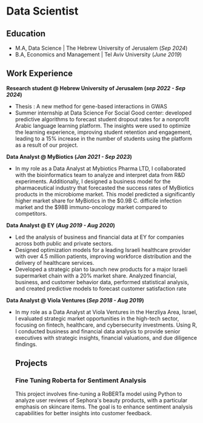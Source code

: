 # Data Scientist

## Education
- M.A, Data Science | The Hebrew University of Jerusalem (_Sep 2024_)
- B.A, Economics and Management	| Tel Aviv University (_June 2019_)

## Work Experience
**Research student  @ Hebrew University of Jerusalem (_sep 2022 - Sep 2024_)**
-  Thesis : A new method for gene-based interactions in GWAS
-  Summer internship at Data Science For Social Good center: developed predictive algorithms to forecast 
   student dropout rates for a nonprofit Arabic language learning platform. The insights were used to 
   optimize the learning experience, improving student retention and engagement, leading to a 15% 
   increase in the number of students using the platform as a result of our project.
   
**Data Analyst @ MyBiotics (_Jan 2021 - Sep 2023_)**
- In my role as a Data Analyst at Mybiotics Pharma LTD, I collaborated with the bioinformatics team to analyze and interpret data from R&D experiments. 
  Additionally, I designed a business model for the pharmaceutical industry that forecasted the success rates of MyBiotics products in the microbiome market. This 
  model predicted a significantly higher market share for MyBiotics in the $0.9B C. difficile infection market and the $98B immuno-oncology market compared to 
  competitors.

**Data Analyst @ EY (_Aug 2019 - Aug 2020_)**
- Led the analysis of business and financial data at EY for companies across both public and private sectors.
- Designed optimization models for a leading Israeli healthcare provider with over 4.5 million patients, improving workforce distribution and the delivery of 
  healthcare services.
- Developed a strategic plan to launch new products for a major Israeli supermarket chain with a 20% market share. Analyzed financial, business, and customer 
  behavior data, performed statistical analysis, and created predictive models to forecast customer satisfaction rate

**Data Analyst @ Viola Ventures (_Sep 2018 - Aug 2019_)**
- In my role as a Data Analyst at Viola Ventures in the Herzliya Area, Israel, I evaluated strategic market opportunities in the high-tech sector, focusing on 
  fintech, healthcare, and cybersecurity investments. Using R, I conducted business and financial data analysis to provide senior executives with strategic 
  insights, financial valuations, and due diligence findings.

  ## Projects
  ### Fine Tuning Roberta for Sentiment Analysis
  This project involves fine-tuning a RoBERTa model using Python to analyze user reviews of Sephora's beauty products, with a particular emphasis on skincare 
  items. The goal is to enhance sentiment analysis capabilities for better insights into customer feedback.
  

